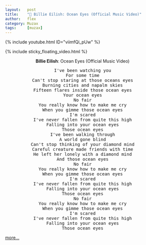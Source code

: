 ```yaml
---
layout:   post
title:    "🎵 Billie Eilish: Ocean Eyes (Official Music Video)"
author:   flex
category: Muzax
tags:     [muzax]
---
```


{% include youtube.html ID="viimfQi_pUw" %}

<!-- break -->

{% include sticky_floating_video.html %}

<div id="lyrics"><div class="lyricsheader"><p><center><b>Billie Eilish</b>: Ocean Eyes (Official Music Video)</center></p></div>

<center><pre>
I've been watching you
For some time
Can't stop staring at those oceans eyes
Burning cities and napalm skies
Fifteen flares inside those ocean eyes
Your ocean eyes
No fair
You really know how to make me cry
When you gimme those ocean eyes
I'm scared
I've never fallen from quite this high
Falling into your ocean eyes
Those ocean eyes
I've been walking through
A world gone blind
Can't stop thinking of your diamond mind
Careful creature made friends with time
He left her lonely with a diamond mind
And those ocean eyes
No fair
You really know how to make me cry
When you gimme those ocean eyes
I'm scared
I've never fallen from quite this high
Falling into your ocean eyes
Those ocean eyes
No fair
You really know how to make me cry
When you gimme those ocean eyes
I'm scared
I've never fallen from quite this high
Falling into your ocean eyes
Those ocean eyes
</pre></center></div>

[more...](https://down.freemusicdownloads.world/results?search=ocean+eyes+billie+eilish)